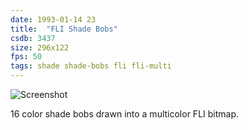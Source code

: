 ```yaml
---
date: 1993-01-14 23
title:  "FLI Shade Bobs"
csdb: 3437
size: 296x122
fps: 50
tags: shade shade-bobs fli fli-multi
---
```

![Screenshot](/c64wrd/topaz-beerline/problemchild/shade-bobs.png)

16 color shade bobs drawn into a multicolor FLI bitmap.

<!--more-->
